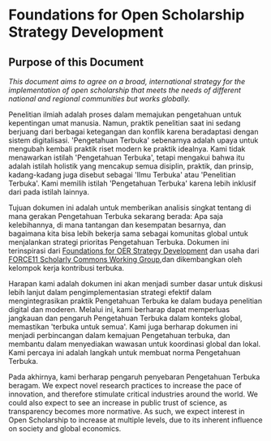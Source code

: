 # Foundations for Open Scholarship Strategy Development

## Purpose of this Document

*This document aims to agree on a broad, international strategy for the implementation of open scholarship that meets the needs of different national and regional communities but works globally.*

Penelitian ilmiah adalah proses dalam memajukan pengetahuan untuk kepentingan umat manusia. Namun, praktik penelitian saat ini sedang berjuang dari berbagai ketegangan dan konflik karena beradaptasi dengan sistem digitalisasi. 'Pengetahuan Terbuka' sebenarnya adalah upaya untuk mengubah kembali praktik riset modern ke praktik idealnya. Kami tidak menawarkan istilah 'Pengetahuan Terbuka', tetapi mengakui bahwa itu adalah istilah holistik yang mencakup semua disiplin, praktik, dan prinsip, kadang-kadang juga disebut sebagai 'Ilmu Terbuka' atau 'Penelitian Terbuka'. Kami memilih istilah 'Pengetahuan Terbuka' karena lebih inklusif dari pada istilah lainnya.

Tujuan dokumen ini adalah untuk memberikan analisis singkat tentang di mana gerakan Pengetahuan Terbuka sekarang berada: Apa saja kelebihannya, di mana tantangan dan kesempatan besarnya, dan bagaimana kita bisa lebih bekerja sama sebagai komunitas global untuk menjalankan strategi prioritas Pengetahuan Terbuka. Dokumen ini terinspirasi dari [Foundations for OER Strategy Development](http://www.oerstrategy.org/home/read-the-doc/) dan usaha dari [FORCE11 Scholarly Commons Working Group](https://www.force11.org/group/scholarly-commons-working-group),dan dikembangkan oleh kelompok kerja kontribusi terbuka.

Harapan kami adalah dokumen ini akan menjadi sumber dasar untuk diskusi lebih lanjut dalam pengimplementasian strategi efektif dalam mengintegrasikan praktik Pengetahuan Terbuka ke dalam budaya penelitian digital dan moderen. Melalui ini, kami berharap dapat memperluas jangkauan dan pengaruh Pengetahuan Terbuka dalam konteks global, memastikan 'terbuka untuk semua'. Kami juga berharap dokumen ini menjadi perbincangan dalam kemajuan Pengetahuan terbuka, dan membantu dalam menyediakan wawasan untuk koordinasi global dan lokal. Kami percaya ini adalah langkah untuk membuat norma Pengetahuan Terbuka.

Pada akhirnya, kami berharap pengaruh penyebaran Pengetahuan Terbuka beragam.  We expect novel research practices to increase the pace of innovation, and therefore stimulate critical industries around the world. We could also expect to see an increase in public trust of science, as transparency becomes more normative. As such, we expect interest in Open Scholarship to increase at multiple levels, due to its inherent influence on society and global economics.
